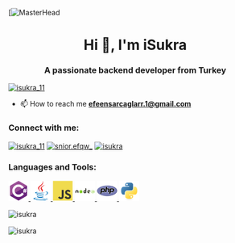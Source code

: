 [![MasterHead](https://i.pinimg.com/originals/8d/0c/e5/8d0ce54027f2009d2d6b2613ff6f28fc.jpg)
<h1 align="center">Hi 👋, I'm iSukra</h1>
<h3 align="center">A passionate backend developer from Turkey</h3>

<p align="left"> <a href="https://twitter.com/isukra_11" target="blank"><img src="https://img.shields.io/twitter/follow/isukra_11?logo=twitter&style=for-the-badge" alt="isukra_11" /></a> </p>

- 📫 How to reach me **efeensarcaglarr.1@gmail.com**

<h3 align="left">Connect with me:</h3>
<p align="left">
<a href="https://twitter.com/isukra_11" target="blank"><img align="center" src="https://raw.githubusercontent.com/rahuldkjain/github-profile-readme-generator/master/src/images/icons/Social/twitter.svg" alt="isukra_11" height="30" width="40" /></a>
<a href="https://instagram.com/snior.efqw_" target="blank"><img align="center" src="https://raw.githubusercontent.com/rahuldkjain/github-profile-readme-generator/master/src/images/icons/Social/instagram.svg" alt="snior.efqw_" height="30" width="40" /></a>
<a href="https://discord.gg/isukra" target="blank"><img align="center" src="https://raw.githubusercontent.com/rahuldkjain/github-profile-readme-generator/master/src/images/icons/Social/discord.svg" alt="isukra" height="30" width="40" /></a>
</p>

<h3 align="left">Languages and Tools:</h3>
<p align="left"> <a href="https://www.w3schools.com/cs/" target="_blank" rel="noreferrer"> <img src="https://raw.githubusercontent.com/devicons/devicon/master/icons/csharp/csharp-original.svg" alt="csharp" width="40" height="40"/> </a> <a href="https://www.java.com" target="_blank" rel="noreferrer"> <img src="https://raw.githubusercontent.com/devicons/devicon/master/icons/java/java-original.svg" alt="java" width="40" height="40"/> </a> <a href="https://developer.mozilla.org/en-US/docs/Web/JavaScript" target="_blank" rel="noreferrer"> <img src="https://raw.githubusercontent.com/devicons/devicon/master/icons/javascript/javascript-original.svg" alt="javascript" width="40" height="40"/> </a> <a href="https://nodejs.org" target="_blank" rel="noreferrer"> <img src="https://raw.githubusercontent.com/devicons/devicon/master/icons/nodejs/nodejs-original-wordmark.svg" alt="nodejs" width="40" height="40"/> </a> <a href="https://www.php.net" target="_blank" rel="noreferrer"> <img src="https://raw.githubusercontent.com/devicons/devicon/master/icons/php/php-original.svg" alt="php" width="40" height="40"/> </a> <a href="https://www.python.org" target="_blank" rel="noreferrer"> <img src="https://raw.githubusercontent.com/devicons/devicon/master/icons/python/python-original.svg" alt="python" width="40" height="40"/> </a> </p>

<p><img align="center" src="https://github-readme-stats.vercel.app/api/top-langs?username=isukra&show_icons=true&locale=en&layout=compact" alt="isukra" /></p>

<p><img align="center" src="https://github-readme-streak-stats.herokuapp.com/?user=isukra&" alt="isukra" /></p>

